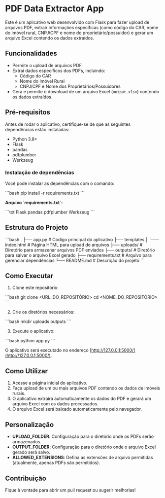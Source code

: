 
# PDF Data Extractor App

Este é um aplicativo web desenvolvido com Flask para fazer upload de arquivos PDF, extrair informações específicas (como código do CAR, nome do imóvel rural, CNPJ/CPF e nome do proprietário/possuidor) e gerar um arquivo Excel contendo os dados extraídos.

## Funcionalidades

- Permite o upload de arquivos PDF.
- Extrai dados específicos dos PDFs, incluindo:
  - Código do CAR
  - Nome do Imóvel Rural
  - CNPJ/CPF e Nome dos Proprietários/Possuidores
- Gera e permite o download de um arquivo Excel (`output.xlsx`) contendo os dados extraídos.
  
## Pré-requisitos

Antes de rodar o aplicativo, certifique-se de que as seguintes dependências estão instaladas:

- Python 3.8+
- Flask
- pandas
- pdfplumber
- Werkzeug

### Instalação de dependências

Você pode instalar as dependências com o comando:

\`\`\`bash
pip install -r requirements.txt
\`\`\`

**Arquivo \`requirements.txt\`:**

\`\`\`txt
Flask
pandas
pdfplumber
Werkzeug
\`\`\`

## Estrutura do Projeto

\`\`\`bash
.
├── app.py                   # Código principal do aplicativo
├── templates
│   └── index.html            # Página HTML para upload de arquivos
├── uploads/                  # Diretório para armazenar arquivos PDF enviados
├── outputs/                  # Diretório para salvar o arquivo Excel gerado
├── requirements.txt          # Arquivo para gerenciar dependências
└── README.md                 # Descrição do projeto
\`\`\`

## Como Executar

1. Clone este repositório:

\`\`\`bash
git clone <URL_DO_REPOSITÓRIO>
cd <NOME_DO_REPOSITÓRIO>
\`\`\`

2. Crie os diretórios necessários:

\`\`\`bash
mkdir uploads outputs
\`\`\`

3. Execute o aplicativo:

\`\`\`bash
python app.py
\`\`\`

O aplicativo será executado no endereço [http://127.0.0.1:5000/](http://127.0.0.1:5000/).

## Como Utilizar

1. Acesse a página inicial do aplicativo.
2. Faça upload de um ou mais arquivos PDF contendo os dados de imóveis rurais.
3. O aplicativo extrairá automaticamente os dados do PDF e gerará um arquivo Excel com os dados processados.
4. O arquivo Excel será baixado automaticamente pelo navegador.

## Personalização

- **UPLOAD_FOLDER**: Configuração para o diretório onde os PDFs serão armazenados.
- **OUTPUT_FOLDER**: Configuração para o diretório onde o arquivo Excel gerado será salvo.
- **ALLOWED_EXTENSIONS**: Defina as extensões de arquivo permitidas (atualmente, apenas PDFs são permitidos).

## Contribuição

Fique à vontade para abrir um pull request ou sugerir melhorias!
